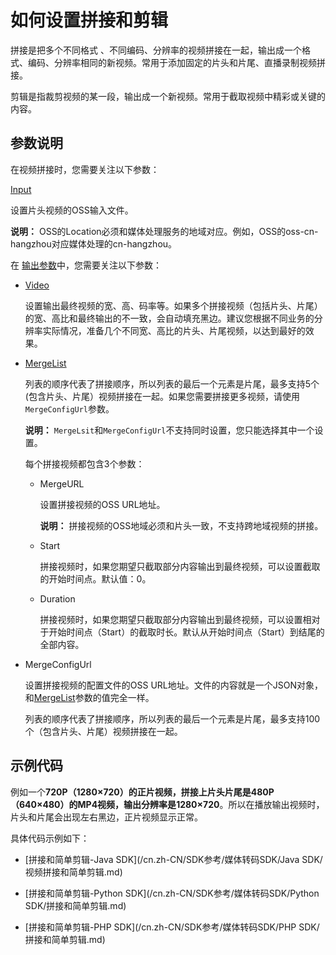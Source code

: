 # 如何设置拼接和剪辑

拼接是把多个不同格式 、不同编码、分辨率的视频拼接在一起，输出成一个格式、编码、分辨率相同的新视频。常用于添加固定的片头和片尾、直播录制视频拼接。

剪辑是指裁剪视频的某一段，输出成一个新视频。常用于截取视频中精彩或关键的内容。

## 参数说明

在视频拼接时，您需要关注以下参数：

[Input](/cn.zh-CN/API参考/附录/参数详情.md)

设置片头视频的OSS输入文件。

**说明：** OSS的Location必须和媒体处理服务的地域对应。例如，OSS的oss-cn-hangzhou对应媒体处理的cn-hangzhou。

在 [输出参数](/cn.zh-CN/API参考/附录/参数详情.md)中，您需要关注以下参数：

-   [Video](/cn.zh-CN/API参考/附录/参数详情.md)

    设置输出最终视频的宽、高、码率等。如果多个拼接视频（包括片头、片尾）的宽、高比和最终输出的不一致，会自动填充黑边。建议您根据不同业务的分辨率实际情况，准备几个不同宽、高比的片头、片尾视频，以达到最好的效果。

-   [MergeList](/cn.zh-CN/API参考/附录/参数详情.md)

    列表的顺序代表了拼接顺序，所以列表的最后一个元素是片尾，最多支持5个\(包含片头、片尾）视频拼接在一起。如果您需要拼接更多视频，请使用`MergeConfigUrl`参数。

    **说明：** `MergeLsit`和`MergeConfigUrl`不支持同时设置，您只能选择其中一个设置。

    每个拼接视频都包含3个参数：

    -   MergeURL

        设置拼接视频的OSS URL地址。

        **说明：** 拼接视频的OSS地域必须和片头一致，不支持跨地域视频的拼接。

    -   Start

        拼接视频时，如果您期望只截取部分内容输出到最终视频，可以设置截取的开始时间点。默认值：0。

    -   Duration

        拼接视频时，如果您期望只截取部分内容输出到最终视频，可以设置相对于开始时间点（Start）的截取时长。默认从开始时间点（Start）到结尾的全部内容。

-   MergeConfigUrl

    设置拼接视频的配置文件的OSS URL地址。文件的内容就是一个JSON对象，和[MergeList](/cn.zh-CN/API参考/附录/参数详情.md)参数的值完全一样。

    列表的顺序代表了拼接顺序，所以列表的最后一个元素是片尾，最多支持100个（包含片头、片尾）视频拼接在一起。


## 示例代码

例如一个**720P（1280×720）**的正片视频，拼接上片头片尾是**480P（640×480）**的MP4视频，输出分辨率是**1280×720**。所以在播放输出视频时，片头和片尾会出现左右黑边，正片视频显示正常。

具体代码示例如下：

-   [拼接和简单剪辑-Java SDK](/cn.zh-CN/SDK参考/媒体转码SDK/Java SDK/视频拼接和简单剪辑.md)

-   [拼接和简单剪辑-Python SDK](/cn.zh-CN/SDK参考/媒体转码SDK/Python SDK/拼接和简单剪辑.md)

-   [拼接和简单剪辑-PHP SDK](/cn.zh-CN/SDK参考/媒体转码SDK/PHP SDK/拼接和简单剪辑.md)


